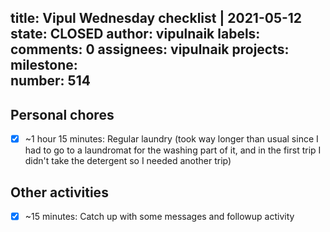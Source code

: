 title:	Vipul Wednesday checklist | 2021-05-12
state:	CLOSED
author:	vipulnaik
labels:	
comments:	0
assignees:	vipulnaik
projects:	
milestone:	
number:	514
--
## Personal chores

- [x] ~1 hour 15 minutes: Regular laundry (took way longer than usual since I had to go to a laundromat for the washing part of it, and in the first trip I didn't take the detergent so I needed another trip)

## Other activities

- [x] ~15 minutes: Catch up with some messages and followup activity
